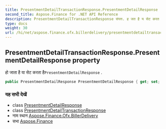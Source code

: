 ```yaml
---
title: PresentmentDetailTransactionResponse.PresentmentDetailResponse
second_title: Aspose.Finance for .NET API Reference
description: PresentmentDetailTransactionResponse संपत्त. ह जत है य सेट करत हैPresentmentDetailResponse .
type: docs
weight: 30
url: /hi/net/aspose.finance.ofx.billerdelivery/presentmentdetailtransactionresponse/presentmentdetailresponse/
---
```

## PresentmentDetailTransactionResponse.PresentmentDetailResponse property

हो जाता है या सेट करता है`PresentmentDetailResponse` .

```csharp
public PresentmentDetailResponse PresentmentDetailResponse { get; set; }
```

### यह सभी देखें

* class [PresentmentDetailResponse](../../presentmentdetailresponse/)
* class [PresentmentDetailTransactionResponse](../)
* नाम स्थान [Aspose.Finance.Ofx.BillerDelivery](../../presentmentdetailtransactionresponse/)
* सभा [Aspose.Finance](../../../)


